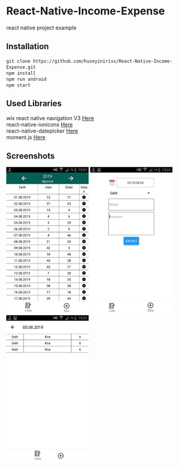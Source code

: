 # React-Native-Income-Expense
react native project example

## Installation

```
git clone https://github.com/huseyiniriss/React-Native-Income-Expense.git
npm install
npm run android
npm start
```

## Used Libraries

wix react native navigation V3 [Here](https://github.com/wix/react-native-navigation/tree/v3)<br />
react-native-ionicons [Here](https://www.npmjs.com/package/react-native-ionicons)<br />
react-native-datepicker [Here](https://github.com/xgfe/react-native-datepicker)<br />
moment.js [Here](https://github.com/moment/moment)<br />

## Screenshots

<p>
  <img width="220" src="https://raw.githubusercontent.com/huseyiniriss/React-Native-Income-Expense/master/screenshot/2.jpeg">
  <img width="220" src="https://raw.githubusercontent.com/huseyiniriss/React-Native-Income-Expense/master/screenshot/1.jpeg">
  <img width="220" src="https://raw.githubusercontent.com/huseyiniriss/React-Native-Income-Expense/master/screenshot/3.jpeg">
</p>
